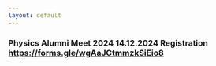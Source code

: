 ```yaml
---
layout: default
---
```



### Physics Alumni Meet 2024 14.12.2024 Registration https://forms.gle/wgAaJCtmmzkSiEio8



